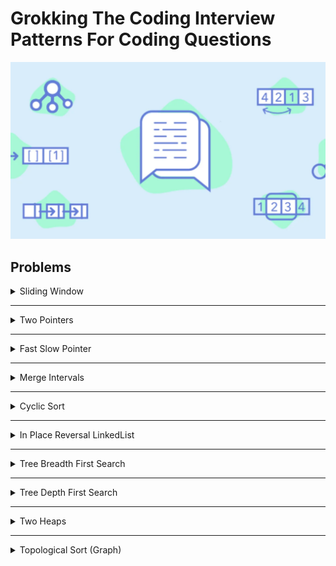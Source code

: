 # Grokking The Coding Interview Patterns For Coding Questions

![[Grokking The Coding Interview Patterns For Coding Questions]](Educitive.io.webp)

## Problems

<details>
<summary>Sliding Window</summary>

| #   | Problem                                               | Topic                             | Language                                                                                                                                                                                                                                                                                                                                                                             |
|-----|-------------------------------------------------------|-----------------------------------|--------------------------------------------------------------------------------------------------------------------------------------------------------------------------------------------------------------------------------------------------------------------------------------------------------------------------------------------------------------------------------------|
| 1   | Average of all contiguous sub arrays of size K        | Arrays & Sliding Window           | [java](https://github.com/EbrahimMohamed2611/Grokking-The-Coding-Interview-Patterns-For-Coding-Questions/blob/main/src/main/java/io/educative/patternSlidingWindow/AverageOfAllContiguousSubArraysOfSizeK.java)                                                                                                                                                                      |
| 2   | Maximum Sum Subarray of Size K                        | Arrays & Sliding Window           | [java](https://github.com/EbrahimMohamed2611/Grokking-The-Coding-Interview-Patterns-For-Coding-Questions/blob/main/src/main/java/io/educative/patternSlidingWindow/MaximumSumSubArrayOfSizeK.java) [C++](https://github.com/EbrahimMohamed2611/Grokking-The-Coding-Interview-Patterns-For-Coding-Questions/blob/main/Using%20C%2B%2B/Sliding%20Window/MaximumSumSubarrayOfSizeK.cpp) |
| 3   | Smallest Subarray with a given sum                    | Arrays & Sliding Window           | [java](https://github.com/EbrahimMohamed2611/Grokking-The-Coding-Interview-Patterns-For-Coding-Questions/blob/main/src/main/java/io/educative/patternSlidingWindow/SmallestSubarrayWithAGivenSum.java)                                                                                                                                                                               |
| 4   | Longest Substring with K Distinct Characters          | Arrays & Hashing & Sliding Window | [java](https://github.com/EbrahimMohamed2611/Grokking-The-Coding-Interview-Patterns-For-Coding-Questions/blob/main/src/main/java/io/educative/patternSlidingWindow/LongestSubstringWithKDistinctCharacters.java)                                                                                                                                                                     |
| 5   | Fruits Into Baskets                                   | Arrays & Hashing & Sliding Window | [java](https://github.com/EbrahimMohamed2611/Grokking-The-Coding-Interview-Patterns-For-Coding-Questions/blob/main/src/main/java/io/educative/patternSlidingWindow/FruitsIntoBaskets.java)                                                                                                                                                                                           |
| 6   | Longest Substring Without Repeating Characters        | Arrays & Hashing & Sliding Window | [java](https://github.com/EbrahimMohamed2611/Grokking-The-Coding-Interview-Patterns-For-Coding-Questions/blob/main/src/main/java/io/educative/patternSlidingWindow/LongestSubstringWithoutRepeatingCharacters.java)                                                                                                                                                                  |

</details>

---
<details>
<summary>Two Pointers</summary>

| #   | Problem                             | Topic                           | Language |
|-----|-------------------------------------|---------------------------------|----------|
| 1   | Pair with Target Sum                | Arrays & Two Pointers & Hashing | java     |
| 2   | Remove Duplicates From Sorted Array | Arrays & Two Pointers           | java     |
| 3   | Remove Element From UnSorted Array  | Arrays & Two Pointers           | java     |
| 4   | Squaring a Sorted Array             | Arrays & Two Pointers           | java     |
| 5   | Triplet Sum to Zero                 | Arrays & Two Pointers           | java     |
| 6   | Three Sum Closest                   | Arrays & Two Pointers           | java     |

</details>

---
<details>
<summary>Fast Slow Pointer</summary>

| #   | Problem          | Topic                           | Language |
|-----|------------------|---------------------------------|----------|
| 1   | LinkedList Cycle | LinkedList & Fast Slow Pointers | java     |
| 2   | Length Of Cycle  | LinkedList & Fast Slow Pointers | java     |
| 3   | Happy Number     | Math & Fast Slow Pointers       | java     |


</details>

---
<details>
<summary>Merge Intervals</summary>

| #   | Problem                  | Topic            | Language |
|-----|--------------------------|------------------|----------|
| 1   | Merge Intervals          | Arrays Intervals | java     |
| 2   | Insert Interval          | Arrays Intervals | java     |
| 3   | Intervals Intersection   | Arrays Intervals | java     |
| 4   | Conflicting Appointments | Arrays Intervals | java     |


</details>

---
<details>
<summary>Cyclic Sort</summary>

| #   | Problem    | Topic              | Language |
|-----|------------|--------------------|----------|
| 1   | Cycle Sort | Arrays Cyclic Sort | java     |


</details>

---
<details>
<summary>In Place Reversal LinkedList</summary>

| #   | Problem                                                                                | Topic      | Language |
|-----|----------------------------------------------------------------------------------------|------------|----------|
| 1   | Reverse Linked List                                                                    | LinkedList | java     |
| 2   | Reverse Sub list                                                                       | LinkedList | java     |
| 3   | Reverse First K Elements                                                               | LinkedList | java     |
| 4   | Reverse Every K Elements                                                               | LinkedList | java     |
| 4-1 | [25.Reverse Nodes in k-Group](https://leetcode.com/problems/reverse-nodes-in-k-group/) | LinkedList | java     |


</details>

---
<details>
<summary>Tree Breadth First Search</summary>

| #   | Problem                                      | Topic    | Language |
|-----|----------------------------------------------|----------|----------|
| 1   | Binary Tree Level Order Traversal            | Tree BFS | java     |
| 2   | Reverse Level Order Traversal                | Tree BFS | java     |
| 3   | Minimum Depth of a Binary Tree               | Tree BFS | java     |
| 4   | Maximum Depth of a Binary Tree               | Tree BFS | java     |
| 5   | Zigzag Traversal                             | Tree BFS | java     |
| 6   | Right View of a Binary Tree                  | Tree BFS | java     |
| 7   | Left View of a Binary Tree                   | Tree BFS | java     |
| 8   | Level Averages in a Binary Tree              | Tree BFS | java     |
| 9   | largest value on each level of a binary tree | Tree BFS | java     |
| 10  | Level Order Successor                        | Tree BFS | java     |

</details>

---
<details>
<summary>Tree Depth First Search</summary>

| #   | Problem              | Topic    | Language |
|-----|----------------------|----------|----------|
| 1   | Binary Tree Path Sum | Tree DFS | java     |
| 2   | All Paths for a Sum  | Tree DFS | java     |
| 3   | Sum of Path Numbers  | Tree DFS | java     |
| 4   | Tree Diameter        | Tree DFS | java     |


</details>

---
<details>
<summary>Two Heaps </summary>

| #   | Problem                            | Topic                    | Language |
|-----|------------------------------------|--------------------------|----------|
| 1   | Find the Median of a Number Stream | Two Heaps Priority Queue | java     |



</details>

---
<details>
<summary>Topological Sort (Graph) </summary>

| #   | Problem                | Topic                      | Language |
|-----|------------------------|----------------------------|----------|
| 1   | Topological Sort       | Graph Topological-Sort DFS | java     |
| 2   | Tasks Scheduling       | Graph Topological-Sort DFS | java     |
| 3   | Tasks Scheduling Order | Graph Topological-Sort DFS | java     |



</details>